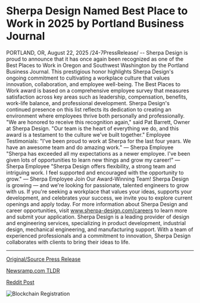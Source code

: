 # Sherpa Design Named Best Place to Work in 2025 by Portland Business Journal

PORTLAND, OR, August 22, 2025 /24-7PressRelease/ -- Sherpa Design is proud to announce that it has once again been recognized as one of the Best Places to Work in Oregon and Southwest Washington by the Portland Business Journal. This prestigious honor highlights Sherpa Design's ongoing commitment to cultivating a workplace culture that values innovation, collaboration, and employee well-being.   The Best Places to Work award is based on a comprehensive employee survey that measures satisfaction across key areas such as leadership, compensation, benefits, work-life balance, and professional development. Sherpa Design's continued presence on this list reflects its dedication to creating an environment where employees thrive both personally and professionally.   "We are honored to receive this recognition again," said Pat Barrett, Owner at Sherpa Design. "Our team is the heart of everything we do, and this award is a testament to the culture we've built together."   Employee Testimonials:   "I've been proud to work at Sherpa for the last four years. We have an awesome team and do amazing work." — Sherpa Employee   "Sherpa has exceeded all my expectations as a newer employee. I've been given lots of opportunities to learn new things and grow my career!" — Sherpa Employee   "Sherpa Design offers flexibility, a strong team and intriguing work. I feel supported and encouraged with the opportunity to grow." — Sherpa Employee   Join Our Award-Winning Team!  Sherpa Design is growing — and we're looking for passionate, talented engineers to grow with us. If you're seeking a workplace that values your ideas, supports your development, and celebrates your success, we invite you to explore current openings and apply today.   For more information about Sherpa Design and career opportunities, visit www.sherpa-design.com/careers to learn more and submit your application.  Sherpa Design is a leading provider of design and engineering services, specializing in product development, industrial design, mechanical engineering, and manufacturing support. With a team of experienced professionals and a commitment to innovation, Sherpa Design collaborates with clients to bring their ideas to life. 

---

[Original/Source Press Release](https://www.24-7pressrelease.com/press-release/526118/sherpa-design-named-best-place-to-work-in-2025-by-portland-business-journal)
                    

[Newsramp.com TLDR](https://newsramp.com/curated-news/sherpa-design-named-among-oregon-s-best-places-to-work-again/c2001ac6d108e8b81f5fbfbb08aafa4d) 

 



[Reddit Post](https://www.reddit.com/r/AwardsAndRecognition/comments/1mwzx3k/sherpa_design_named_among_oregons_best_places_to/) 



![Blockchain Registration](https://cdn.newsramp.app/24-7PressRelease/qrcode/258/22/wolfUTpk.webp)